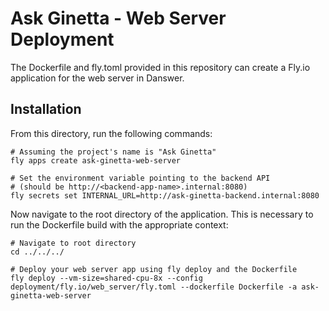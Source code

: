 # Ask Ginetta - Web Server Deployment

The Dockerfile and fly.toml provided in this repository can create a Fly.io application for the web server in Danswer.

## Installation

From this directory, run the following commands:

```
# Assuming the project's name is "Ask Ginetta"
fly apps create ask-ginetta-web-server

# Set the environment variable pointing to the backend API
# (should be http://<backend-app-name>.internal:8080)
fly secrets set INTERNAL_URL=http://ask-ginetta-backend.internal:8080
```

Now navigate to the root directory of the application. This is necessary to run the Dockerfile build with the appropriate context:

```
# Navigate to root directory
cd ../../../

# Deploy your web server app using fly deploy and the Dockerfile
fly deploy --vm-size=shared-cpu-8x --config deployment/fly.io/web_server/fly.toml --dockerfile Dockerfile -a ask-ginetta-web-server
```
